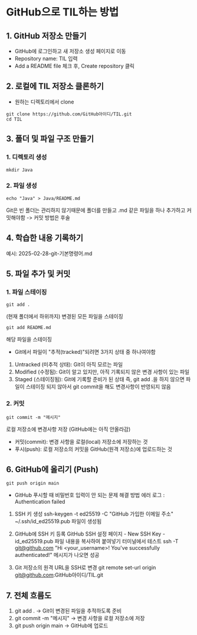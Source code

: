 # GitHub으로 TIL하는 방법
## 1. GitHub 저장소 만들기
* GitHub에 로그인하고 새 저장소 생성 페이지로 이동
* Repository name: TIL 입력
* Add a README file 체크 후, Create repository 클릭

## 2. 로컬에 TIL 저장소 클론하기
* 원하는 디렉토리에서 clone
```
git clone https://github.com/GitHub아이디/TIL.git
cd TIL
```

## 3. 폴더 및 파일 구조 만들기
### 1. 디렉토리 생성
```
mkdir Java
```
### 2. 파일 생성
```
echo "Java" > Java/README.md
```
Git은 빈 폴더는 관리하지 않기때문에 폴더를 만들고 .md 같은 파일을 하나 추가하고 커밋해야함 -> 커밋 방법은 후술

## 4. 학습한 내용 기록하기
예시: 2025-02-28-git-기본명령어.md

## 5. 파일 추가 및 커밋
### 1. 파일 스테이징
```
git add .
```
(현재 폴더에서 하위까지) 변경된 모든 파일을 스테이징
```
git add README.md
```
해당 파일을 스테이징

* Git에서 파일이 "추적(tracked)"되려면 3가지 상태 중 하나여야함
1. Untracked (미추적 상태): Git이 아직 모르는 파일
2. Modified (수정됨): Git이 알고 있지만, 아직 기록되지 않은 변경 사항이 있는 파일
3. Staged (스테이징됨): Git에 기록할 준비가 된 상태
즉, git add .을 하지 않으면 파일이 스테이징 되지 않아서 git commit을 해도 변경사항이 반영되지 않음


### 2. 커밋
```
git commit -m "메시지"
```
로컬 저장소에 변경사항 저장 (GitHub에는 아직 안올라감)
* 커밋(commit): 변경 사항을 로컬(local) 저장소에 저장하는 것
* 푸시(push): 로컬 저장소의 커밋을 GitHub(원격 저장소)에 업로드하는 것

## 6. GitHub에 올리기 (Push)
```
git push origin main
```

* GitHub 푸시할 때 비밀번호 입력이 안 되는 문제 해결 방법
에러 로그 : Authentication failed
1. SSH 키 생성
   ssh-keygen -t ed25519 -C "GitHub 가입한 이메일 주소"
   ~/.ssh/id_ed25519.pub 파일이 생성됨

2. GitHub에 SSH 키 등록
   GitHub SSH 설정 페이지 - New SSH Key - id_ed25519.pub 파일 내용을 복사하여 붙여넣기
   터미널에서 테스트
   ssh -T git@github.com
   "Hi <your_username>! You've successfully authenticated!" 메시지가 나오면 성공

3. Git 저장소의 원격 URL을 SSH로 변경
   git remote set-url origin git@github.com:GitHub아이디/TIL.git

## 7. 전체 흐름도
1. git add . → Git이 변경된 파일을 추적하도록 준비
2. git commit -m "메시지" → 변경 사항을 로컬 저장소에 저장
3. git push origin main → GitHub에 업로드
